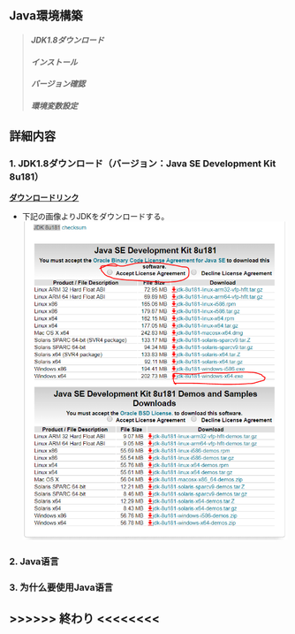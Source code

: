 ## Java環境構築
> #### *JDK1.8ダウンロード*
> #### *インストール*
> #### *バージョン確認*
> #### *環境変数設定*

## 詳細内容
### 1. JDK1.8ダウンロード（バージョン：Java SE Development Kit 8u181）
**[ダウンロードリンク](http://www.oracle.com/technetwork/java/javase/downloads/jdk8-downloads-2133151.html)**    
-  下記の画像よりJDKをダウンロードする。  
![jdk download](https://github.com/wangdl000/study/blob/master/00_Java%E4%BA%8B%E5%89%8D/resource_jdk/01_download.PNG)    


### 2. Java语言  


### 3. 为什么要使用Java语言  




## \>>>>>>    終わり <<<<<<<<

